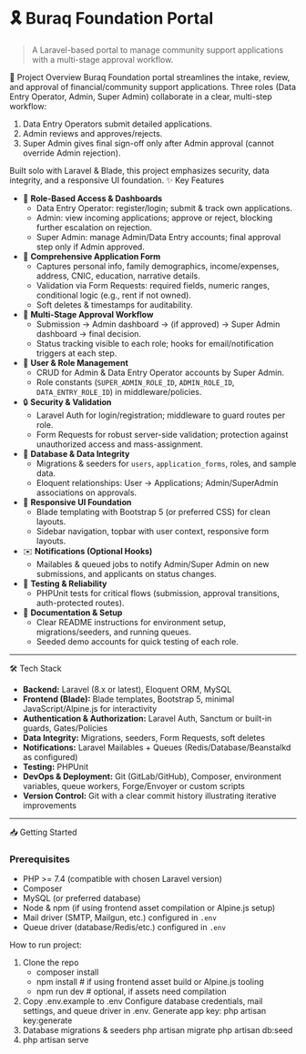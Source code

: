 # 🎗️ Buraq Foundation Portal

> A Laravel-based portal to manage community support applications with a multi-stage approval workflow.

🚀 Project Overview
Buraq Foundation portal streamlines the intake, review, and approval of financial/community support applications. Three roles (Data Entry Operator, Admin, Super Admin) collaborate in a clear, multi-step workflow:
1. Data Entry Operators submit detailed applications.
2. Admin reviews and approves/rejects.
3. Super Admin gives final sign-off only after Admin approval (cannot override Admin rejection).

Built solo with Laravel & Blade, this project emphasizes security, data integrity, and a responsive UI foundation.
✨ Key Features
- 🎯 **Role-Based Access & Dashboards**  
  - Data Entry Operator: register/login; submit & track own applications.  
  - Admin: view incoming applications; approve or reject, blocking further escalation on rejection.  
  - Super Admin: manage Admin/Data Entry accounts; final approval step only if Admin approved.  
- 📝 **Comprehensive Application Form**  
  - Captures personal info, family demographics, income/expenses, address, CNIC, education, narrative details.  
  - Validation via Form Requests: required fields, numeric ranges, conditional logic (e.g., rent if not owned).  
  - Soft deletes & timestamps for auditability.  
- 🔄 **Multi-Stage Approval Workflow**  
  - Submission → Admin dashboard → (if approved) → Super Admin dashboard → final decision.  
  - Status tracking visible to each role; hooks for email/notification triggers at each step.  
- 👥 **User & Role Management**  
  - CRUD for Admin & Data Entry Operator accounts by Super Admin.  
  - Role constants (`SUPER_ADMIN_ROLE_ID`, `ADMIN_ROLE_ID`, `DATA_ENTRY_ROLE_ID`) in middleware/policies.  
- 🔒 **Security & Validation**  
  - Laravel Auth for login/registration; middleware to guard routes per role.  
  - Form Requests for robust server-side validation; protection against unauthorized access and mass-assignment.  
- 💾 **Database & Data Integrity**  
  - Migrations & seeders for `users`, `application_forms`, roles, and sample data.  
  - Eloquent relationships: User → Applications; Admin/SuperAdmin associations on approvals.  
- 📱 **Responsive UI Foundation**  
  - Blade templating with Bootstrap 5 (or preferred CSS) for clean layouts.  
  - Sidebar navigation, topbar with user context, responsive form layouts.  
- ✉️ **Notifications (Optional Hooks)**  
  - Mailables & queued jobs to notify Admin/Super Admin on new submissions, and applicants on status changes.  
- 🧪 **Testing & Reliability**  
  - PHPUnit tests for critical flows (submission, approval transitions, auth-protected routes).  
- 📖 **Documentation & Setup**  
  - Clear README instructions for environment setup, migrations/seeders, and running queues.
  - Seeded demo accounts for quick testing of each role.

---

🛠️ Tech Stack
- **Backend:** Laravel (8.x or latest), Eloquent ORM, MySQL
- **Frontend (Blade):** Blade templates, Bootstrap 5, minimal JavaScript/Alpine.js for interactivity
- **Authentication & Authorization:** Laravel Auth, Sanctum or built-in guards, Gates/Policies
- **Data Integrity:** Migrations, seeders, Form Requests, soft deletes
- **Notifications:** Laravel Mailables + Queues (Redis/Database/Beanstalkd as configured)
- **Testing:** PHPUnit
- **DevOps & Deployment:** Git (GitLab/GitHub), Composer, environment variables, queue workers, Forge/Envoyer or custom scripts
- **Version Control:** Git with a clear commit history illustrating iterative improvements

---

📥 Getting Started

### Prerequisites
- PHP >= 7.4 (compatible with chosen Laravel version)
- Composer
- MySQL (or preferred database)
- Node & npm (if using frontend asset compilation or Alpine.js setup)
- Mail driver (SMTP, Mailgun, etc.) configured in `.env`
- Queue driver (database/Redis/etc.) configured in `.env`

How to run project:

1. Clone the repo  
    - composer install
    - npm install    # if using frontend asset build or Alpine.js tooling
    - npm run dev    # optional, if assets need compilation
2. Copy .env.example to .env
    Configure database credentials, mail settings, and queue driver in .env.
    Generate app key: php artisan key:generate
3. Database migrations & seeders
    php artisan migrate
    php artisan db:seed
4. php artisan serve
